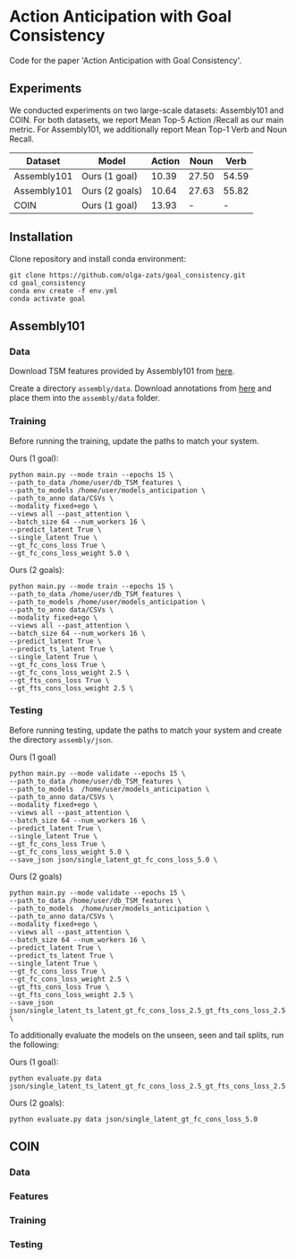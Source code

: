 # Action Anticipation with Goal Consistency
Code for the paper 'Action Anticipation with Goal Consistency'.

## Experiments
We conducted experiments on two large-scale datasets: Assembly101 and COIN. For both datasets, we report Mean Top-5 Action /Recall as our main metric. For Assembly101, we additionally report Mean Top-1 Verb and Noun Recall.

| Dataset | Model | Action | Noun | Verb | 
|---------|-------|--------|------|------|
|Assembly101| Ours (1 goal) | 10.39 | 27.50 | 54.59 | 
|Assembly101| Ours (2 goals) | 10.64 | 27.63 | 55.82| 
|COIN| Ours (1 goal) | 13.93 | - | - | 

## Installation
Clone repository and install conda environment:

```
git clone https://github.com/olga-zats/goal_consistency.git
cd goal_consistency
conda env create -f env.yml
conda activate goal
```
## Assembly101

### Data
Download TSM features provided by Assembly101 from [here](https://assembly-101.github.io/). 

Create a directory ```assembly/data```. Download annotations from [here](https://drive.google.com/drive/folders/1_HoWvfF3XFYjEFqOG7yDrIGqLzhGjL2K?usp=sharing) and place them into the ```assembly/data``` folder.

### Training
Before running the training, update the paths to match your system.

Ours (1 goal):
```
python main.py --mode train --epochs 15 \
--path_to_data /home/user/db_TSM_features \
--path_to_models /home/user/models_anticipation \
--path_to_anno data/CSVs \
--modality fixed+ego \
--views all --past_attention \
--batch_size 64 --num_workers 16 \
--predict_latent True \
--single_latent True \
--gt_fc_cons_loss True \
--gt_fc_cons_loss_weight 5.0 \
```

Ours (2 goals):
```
python main.py --mode train --epochs 15 \
--path_to_data /home/user/db_TSM_features \
--path_to_models /home/user/models_anticipation \
--path_to_anno data/CSVs \
--modality fixed+ego \
--views all --past_attention \
--batch_size 64 --num_workers 16 \
--predict_latent True \
--predict_ts_latent True \
--single_latent True \
--gt_fc_cons_loss True \
--gt_fc_cons_loss_weight 2.5 \
--gt_fts_cons_loss True \
--gt_fts_cons_loss_weight 2.5 \
```


### Testing
Before running testing, update the paths to match your system and create the directory ```assembly/json```.

Ours (1 goal)
```
python main.py --mode validate --epochs 15 \
--path_to_data /home/user/db_TSM_features \
--path_to_models  /home/user/models_anticipation \
--path_to_anno data/CSVs \
--modality fixed+ego \
--views all --past_attention \
--batch_size 64 --num_workers 16 \
--predict_latent True \
--single_latent True \
--gt_fc_cons_loss True \
--gt_fc_cons_loss_weight 5.0 \
--save_json json/single_latent_gt_fc_cons_loss_5.0 \
```

Ours (2 goals)
```
python main.py --mode validate --epochs 15 \
--path_to_data /home/user/db_TSM_features \
--path_to_models  /home/user/models_anticipation \
--path_to_anno data/CSVs \
--modality fixed+ego \
--views all --past_attention \
--batch_size 64 --num_workers 16 \
--predict_latent True \
--predict_ts_latent True \
--single_latent True \
--gt_fc_cons_loss True \
--gt_fc_cons_loss_weight 2.5 \
--gt_fts_cons_loss True \
--gt_fts_cons_loss_weight 2.5 \
--save_json json/single_latent_ts_latent_gt_fc_cons_loss_2.5_gt_fts_cons_loss_2.5 \
```

To additionally evaluate the models on the unseen, seen and tail splits, run the following:

Ours (1 goal):

```
python evaluate.py data json/single_latent_ts_latent_gt_fc_cons_loss_2.5_gt_fts_cons_loss_2.5
```

Ours (2 goals):
```
python evaluate.py data json/single_latent_gt_fc_cons_loss_5.0
```



## COIN

### Data

### Features

### Training

### Testing
